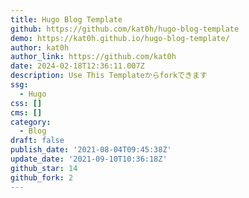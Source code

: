 ```yaml
---
title: Hugo Blog Template
github: https://github.com/kat0h/hugo-blog-template
demo: https://kat0h.github.io/hugo-blog-template/
author: kat0h
author_link: https://github.com/kat0h
date: 2024-02-18T12:36:11.007Z
description: Use This Templateからforkできます
ssg:
  - Hugo
css: []
cms: []
category:
  - Blog
draft: false
publish_date: '2021-08-04T09:45:38Z'
update_date: '2021-09-10T10:36:18Z'
github_star: 14
github_fork: 2
---
```

